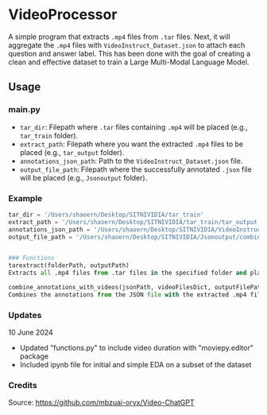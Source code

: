 # VideoProcessor

A simple program that extracts `.mp4` files from `.tar` files. Next, it will aggregate the `.mp4` files with `VideoInstruct_Dataset.json` to attach each question and answer label. This has been done with the goal of creating a clean and effective dataset to train a Large Multi-Modal Language Model.

## Usage

### main.py

- `tar_dir`: Filepath where `.tar` files containing `.mp4` will be placed (e.g., `tar_train` folder).
- `extract_path`: Filepath where you want the extracted `.mp4` files to be placed (e.g., `tar_output` folder).
- `annotations_json_path`: Path to the `VideoInstruct_Dataset.json` file.
- `output_file_path`: Filepath where the successfully annotated `.json` file will be placed (e.g., `Jsonoutput` folder).

### Example

```python
tar_dir = '/Users/shaoern/Desktop/SITNIVIDIA/tar_train'
extract_path = '/Users/shaoern/Desktop/SITNIVIDIA/tar_train/tar_output'
annotations_json_path = '/Users/shaoern/Desktop/SITNIVIDIA/VideoInstruct_Dataset.json'
output_file_path = '/Users/shaoern/Desktop/SITNIVIDIA/Jsonoutput/combined_data.json'


### Functions
tarextract(folderPath, outputPath)
Extracts all .mp4 files from .tar files in the specified folder and places them in the output directory.

combine_annotations_with_videos(jsonPath, videoFilesDict, outputFilePath)
Combines the annotations from the JSON file with the extracted .mp4 files and outputs a new JSON file with the annotated data.
```
### Updates
10 June 2024
- Updated "functions.py" to include video duration with "moviepy.editor" package
- Included ipynb file for initial and simple EDA on a subset of the dataset 

### Credits
Source: https://github.com/mbzuai-oryx/Video-ChatGPT